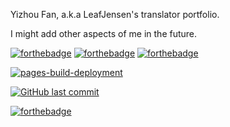 Yizhou Fan, a.k.a LeafJensen's translator portfolio.

I might add other aspects of me in the future.

[![forthebadge](https://forthebadge.com/images/featured/featured-uses-html.svg)](https://forthebadge.com)
[![forthebadge](https://forthebadge.com/images/featured/featured-gluten-free.svg)](https://forthebadge.com)
[![forthebadge](https://forthebadge.com/images/featured/featured-uses-badges.svg)](https://forthebadge.com)

[![pages-build-deployment](https://github.com/YizhouFan/yizhoufan.github.io/actions/workflows/pages/pages-build-deployment/badge.svg)](https://github.com/YizhouFan/yizhoufan.github.io/actions/workflows/pages/pages-build-deployment)

[![GitHub last commit](https://img.shields.io/github/last-commit/yizhoufan/yizhoufan.github.io)](https://github.com/YizhouFan/yizhoufan.github.io/commits/main/?author=YizhouFan)

[![forthebadge](https://forthebadge.com/images/featured/featured-built-with-love.svg)](https://forthebadge.com)
